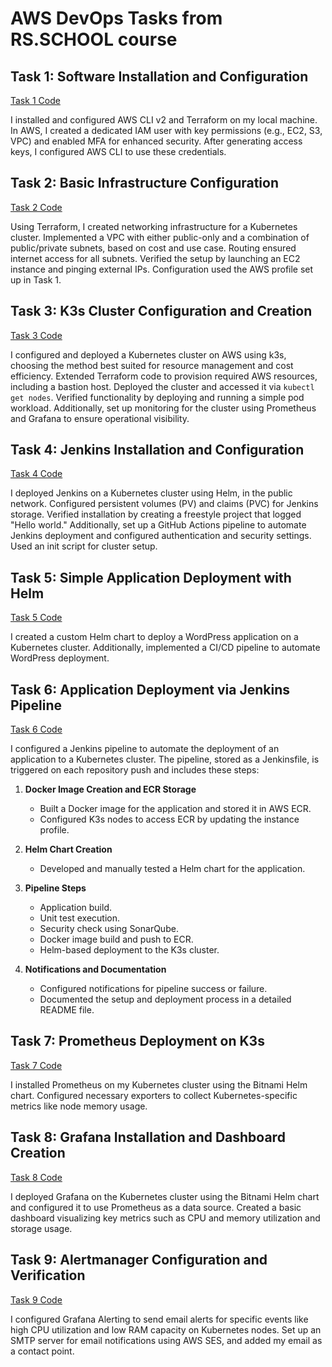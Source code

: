 # AWS DevOps Tasks from RS.SCHOOL course

## Task 1: Software Installation and Configuration  
[Task 1 Code](https://github.com/alextonkovid/aws-devops/tree/task_1)  

I installed and configured AWS CLI v2 and Terraform on my local machine. In AWS, I created a dedicated IAM user with key permissions (e.g., EC2, S3, VPC) and enabled MFA for enhanced security. After generating access keys, I configured AWS CLI to use these credentials.

## Task 2: Basic Infrastructure Configuration  
[Task 2 Code](https://github.com/alextonkovid/aws-devops/tree/task_2)  

Using Terraform, I created networking infrastructure for a Kubernetes cluster. Implemented a VPC with either public-only and a combination of public/private subnets, based on cost and use case. Routing ensured internet access for all subnets. Verified the setup by launching an EC2 instance and pinging external IPs. Configuration used the AWS profile set up in Task 1.

## Task 3: K3s Cluster Configuration and Creation  
[Task 3 Code](https://github.com/alextonkovid/aws-devops/tree/task_3)  

I configured and deployed a Kubernetes cluster on AWS using k3s, choosing the method best suited for resource management and cost efficiency. Extended Terraform code to provision required AWS resources, including a bastion host. Deployed the cluster and accessed it via `kubectl get nodes`. Verified functionality by deploying and running a simple pod workload. Additionally, set up monitoring for the cluster using Prometheus and Grafana to ensure operational visibility.

## Task 4: Jenkins Installation and Configuration  
[Task 4 Code](https://github.com/alextonkovid/aws-devops/tree/task_4)  

I deployed Jenkins on a Kubernetes cluster using Helm, in the public network. Configured persistent volumes (PV) and claims (PVC) for Jenkins storage. Verified installation by creating a freestyle project that logged "Hello world." Additionally, set up a GitHub Actions pipeline to automate Jenkins deployment and configured authentication and security settings. Used an init script for cluster setup.

## Task 5: Simple Application Deployment with Helm  
[Task 5 Code](https://github.com/alextonkovid/aws-devops-application)  

I created a custom Helm chart to deploy a WordPress application on a Kubernetes cluster. Additionally, implemented a CI/CD pipeline to automate WordPress deployment.

## Task 6: Application Deployment via Jenkins Pipeline  
[Task 6 Code](https://github.com/alextonkovid/aws-devops-application/tree/task_6)  

I configured a Jenkins pipeline to automate the deployment of an application to a Kubernetes cluster. The pipeline, stored as a Jenkinsfile, is triggered on each repository push and includes these steps:  

1. **Docker Image Creation and ECR Storage**  
   - Built a Docker image for the application and stored it in AWS ECR.  
   - Configured K3s nodes to access ECR by updating the instance profile.  

2. **Helm Chart Creation**  
   - Developed and manually tested a Helm chart for the application.  

3. **Pipeline Steps**  
   - Application build.  
   - Unit test execution.  
   - Security check using SonarQube.  
   - Docker image build and push to ECR.  
   - Helm-based deployment to the K3s cluster.  

4. **Notifications and Documentation**  
   - Configured notifications for pipeline success or failure.  
   - Documented the setup and deployment process in a detailed README file.  

## Task 7: Prometheus Deployment on K3s  
[Task 7 Code](https://github.com/alextonkovid/aws-devops-provision/tree/task_7)  

I installed Prometheus on my Kubernetes cluster using the Bitnami Helm chart. Configured necessary exporters to collect Kubernetes-specific metrics like node memory usage. 

## Task 8: Grafana Installation and Dashboard Creation  
[Task 8 Code](https://github.com/alextonkovid/aws-devops-provision/tree/task_8)  

I deployed Grafana on the Kubernetes cluster using the Bitnami Helm chart and configured it to use Prometheus as a data source. Created a basic dashboard visualizing key metrics such as CPU and memory utilization and storage usage.

## Task 9: Alertmanager Configuration and Verification  
[Task 9 Code](https://github.com/alextonkovid/aws-devops-provision/tree/task_9)  

I configured Grafana Alerting to send email alerts for specific events like high CPU utilization and low RAM capacity on Kubernetes nodes. Set up an SMTP server for email notifications using AWS SES, and added my email as a contact point. 
